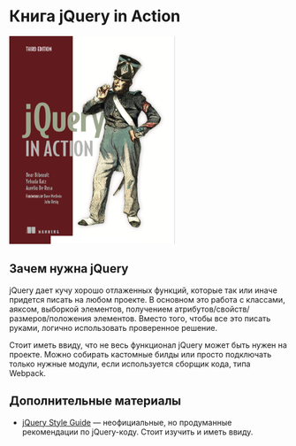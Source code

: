 # Книга jQuery in Action
<img src="cover.png" alt="" width="300">

## Зачем нужна jQuery
jQuery дает кучу хорошо отлаженных функций, которые так или иначе придется писать на любом проекте. В основном это работа с классами, аяксом, выборкой элементов, получением атрибутов/свойств/размеров/положения элементов. Вместо того, чтобы все это писать руками, логично использовать проверенное решение.

Стоит иметь ввиду, что не весь функционал jQuery может быть нужен на проекте. Можно собирать кастомные билды или просто подключать только нужные модули, если используется сборщик кода, типа Webpack.

## Дополнительные материалы
* [jQuery Style Guide](https://github.com/voorhoede/jquery-style-guide) — неофициальные, но продуманные рекомендации по jQuery-коду. Стоит изучить и иметь ввиду.